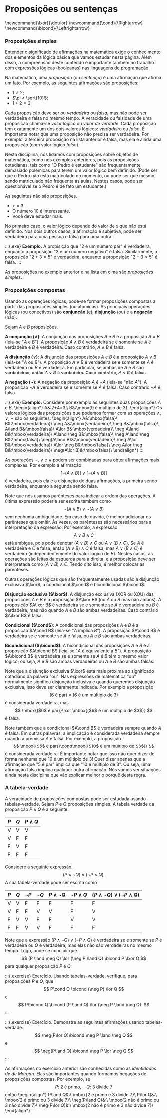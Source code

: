 # Proposições ou sentenças

\newcommand{\lxor}{\dot\lor}
\newcommand{\cond}{\Rightarrow}
\newcommand{\bicond}{\Leftrightarrow}


### Proposições simples

Entender o significado de afirmações na matemática exige o conhecimento dos elementos da lógica básica que vamos estudar nesta página. Além disso, a compreensão deste conteúdo é importante também no trabalho com expressões lógicas (booleanas) nas [linguagens de programação](https://panda.ime.usp.br/aulasPython/static/aulasPython/aula05.html).

Na matemática, uma *proposição* (ou *sentença*) é uma afirmação que afirma um fato. Por exemplo, as seguintes afirmações são proposições:

- $1\neq 2$;
- $\pi < \sqrt{10}$;
- $1+2=3$.

Cada proposição deve ser ou *verdadeira* ou *falsa*, mas não pode ser verdadeira *e* falsa no mesmo tempo. A veracidade ou falsidade de uma proposição chama-se *valor lógico* ou *valor de verdade*. Cada proposição tem exatamente um dos dois valores lógicos: *verdadeiro* ou *falso*. É importante notar que uma proposição não precisa ser verdadeira. Por exemplo, a terceira proposição na lista anterior é falsa, mas ela é ainda uma proposição (com valor lógico *falso*).

Nesta disciplina, nós lidamos com proposições sobre objetos de matemática, como nos exemplos anteriores, pois as proposições cotadianas, tais como "O Pedro é estudante" são frequentamente demasiado polémicas para terem um valor lógico bem definido. (Pode ser que o Pedro não está matriculado no momento, ou pode ser que mesmo sendo matriculado não frequenta as aulas. Nestes casos, pode ser questionável se o Pedro é de fato um estudante.) 

As seguintes não são proposições. 

- $x = 3$.
- O número $10$ é interessante. 
- Você deve estudar mais.


No primeiro caso, o valor lógico depende do valor de $x$ que não está definido. Nos dois outros casos, a afirmação é subjetiva, pode ser verdadeira para uma pessoa e falsa para uma outra.


:::{.exe}
**Exemplo.** A propisição que "2 é um número par" é verdadeira, enquanto a proposição "3 é um número negativo" é falsa. Similarmente, a proposição "$2+3=5$" é verdadeira, enquanto a proposição "$2+3<5$" é falsa.
:::

As proposições no exemplo anterior e na lista em cima são *proposições simples*.

### Proposições compostas

Usando as operações lógicas, pode-se formar proposições compostas a partir das proposições simples (ou atómicas). As principais operações lógicas (ou conectivos) são **conjunção** (e), **disjunção** (ou) e a **negação** (não). 

Sejam $A$ e $B$ proposições. 


**A conjunção ($\land$)**: 
A conjunção das proposições $A$ e $B$ é a proposição $A\land B$ (leia-se "$A$ e $B$"). A proposição $A\land B$ é verdadeira se e somente se $A$ é verdadeira e $B$ é verdadeira. Caso contrário, $A\land B$ é falsa.

**A disjunção ($\lor$)**: 
A disjunção das proposições $A$ e $B$ é a proposição $A\lor B$ (leia-se "$A$ ou $B$"). A proposição $A\lor B$  é verdadeira se e somente se $A$ é verdadeira ou $B$ é verdadeira. Em particular, se ambas de $A$ e $B$ são verdadeiras, então $A\lor B$ é verdadeira. Caso contrário, $A\lor B$ é falsa.

**A negação ($\neg$)**: 
A negação da proposição $A$ é $\neg A$ (leia-se "não $A$"). A proposição  $\neg A$ é verdadeira se e somente se $A$ é falsa. Caso contrário $\neg A$ é falsa

:::{.exe}
**Exemplo:** Considere por exemplo as seguintes duas proposições $A$ e $B$.
\begin{align*}
A&:2+4=3;\\
B&:\mbox{$9$ é múltiplo de $3$}.
\end{align*}
Os valores lógicos das proposições que podemos formar com as operações $\land$, $\lor$, $\neg$ são os seguintes:
\begin{align*}
A&:\mbox{falsa}\\
B&:\mbox{verdadeira}\\
\neg A&:\mbox{verdadeira}\\
\neg B&:\mbox{falsa}\\
A\land B&:\mbox{falsa}\\
A\lor B&:\mbox{verdadeira}\\
\neg A\land B&:\mbox{verdadeira}\\
A\land \neg B&:\mbox{falsa}\\
\neg A\land \neg B&:\mbox{falsa}\\
\neg(A\land B)&:\mbox{verdadeira}\\
\neg A\lor B&:\mbox{verdadeira}\\
A\lor \neg B&:\mbox{falsa}\\
\neg A\lor \neg B&:\mbox{verdadeira}\\
\neg(A\lor B)&:\mbox{falsa}\\
\end{align*}
:::

As operações $\neg$, $\lor$ e $\land$ podem ser combinadas para obter afirmações mais complexas. Por exemplo a afirmação
$$
[\neg(A\land B)]\lor [\neg(A\lor B)]
$$
é verdadeira, pois ela é a disjunção de duas afirmações, a primeira sendo verdadeira, enquanto a segunda sendo falsa.

Note que nós usamos parênteses para indicar a ordem das operações. A última expressão poderia ser escrita também como 
$$
\neg(A\land B)\lor \neg(A\lor B)
$$
sem nenhuma ambiguidade. Em caso de dúvida, é melhor adicionar os parênteses que omitir. Às vezes, os parênteses são necessários para a interpretação da expressão. Por exemplo, a expressão 
$$
A\lor B \land C
$$
está ambígua, pois pode denotar $(A\lor B)\land C$ ou 
$A\lor(B\land C)$. Se $A$ é verdadeira e $C$ é falsa, então $(A\lor B)\land C$ é falsa, mas $A\lor (B\land C)$ é verdadeira (independentemente do valor lógico de $B$). Nestes casos, as operações são feitas da esquerda para a direita, e a proposição deve ser interpretada como $(A\lor B)\land C$. Tendo dito isso, é melhor colocar as parénteses. 

Outras operações lógicas que são frequentamente usadas são a disjunção exclusiva $\lxor$, a condicional $\cond$ e bicondicional $\bicond$.

**Disjunção exclusiva ($\lxor$)**: 
A disjunção exclusiva (XOR ou XOU) das proposições $A$ e $B$ é a proposição $A\lxor B$ (ou $A$ ou $B$ mas não ambos). A proposição $A\lxor B$ é verdadeira se e somente se $A$ é verdadeira ou $B$ é verdadeira, mas não quando $A$ e $B$ são ambas verdadeiras. Caso contrário $A\lxor B$ é falsa.

**Condicional ($\cond$)**: 
A condicional das proposições $A$ e $B$ é a proposição $A\cond B$ (leia-se "$A$ implica $B$"). A proposição $A\cond B$ é verdadeira se e somente se $A$ é falsa, ou $A$ e $B$ são ambas verdadeiras. 

**Bicondicional ($\bicond$)**: A bicondicional das proposições $A$ e $B$ é a proposição $A\bicond B$ (leia-se "$A$ é equivalente a $B$"). A proposição $A\bicond B$ é verdadeira se e somente se $A$ é $B$ têm o mesmo valor lógico; ou seja, $A$ e $B$ são ambas verdadeiras ou $A$ e $B$ são ambas falsas.


Note que a disjunção exclusiva $\lxor$ está mais próxima ao  significado cotadiano da palavra "ou". Nas expressões de matemática "ou" normalmente significa disjunção inclusiva e quando queremos disjunção exclusiva, isso deve ser claramente indicada. Por exemplo a proposição 
$$
\mbox{($6$ é par)}\lor \mbox{($6$ é um múltiplo de $3$)}
$$
é considerada verdadeira, mas 
$$
\mbox{($6$ é par)}\lxor \mbox{($6$ é um múltiplo de $3$)}
$$
é falsa.

Note também que a condicional $A\cond B$ é verdadeira sempre quando $A$ é falsa. Em outras palavras, a implicação é considerada verdadeira sempre quando a premissa $A$ é falsa. Por exemplo, a proposição 
$$
\mbox{($5$ é par)}\cond\mbox{($10$ é um múltiplo de $3$)}
$$
é considerada verdadeira. É importante notar que isso não quer dizer de forma nenhuma que $10$ é um múltiplo de $3$! Quer dizer apenas que a afirmação que "$5$ é par" implica que "$10$ é múltiplo de $3$". Ou seja, uma afirmação falsa implica qualquer outra afirmação. Nós vamos ver situações ainda nesta disciplina que vão explicar melhor o porquê desta regra.

### A tabela-verdade

A veracidade de proposições compostas pode ser estudada usando tabelas-verdade. Sejam $P$ e $Q$ proposições simples. A tabela verdade da proposição $P\land Q$ é a seguinte. 


| $P$ | $Q$ | $P\land Q$ |
|---|---|---------|
| V | V | V       |
| V | F | F       |
| F | V | F       |
| F | F | F       |

Considere a seguinte expressão.
$$
(P \land \neg Q) \lor (\neg P \land Q). 
$$
A sua tabela-verdade pode ser escrita como 




| $P$ | $Q$ | $\neg P$ | $\neg Q$ | $P \land \neg Q$ | $\neg P \land Q$ | $(P \land \neg Q) \lor (\neg P \land Q)$ |
|---|---|---|---|---|---|---|
| V | V | F | F | F | F | F |
| V | F | F | V | V | F | V |
| F | V | V | F | F | V | V |
| F | F | V | V | F | F | F |

Note que a expressão $(P \land \neg Q) \lor (\neg P \land Q)$ é verdadeira se e somente se $P$ é verdadeira ou $Q$ é verdadeira, mas elas não são verdadeiras no mesmo tempo. Logo, pode se concluir que 
$$
(P \land \neg Q) \lor (\neg P \land Q) \bicond P \lxor Q
$$
para qualquer proposição $P$ e $Q$

:::{.exercise}
Exercício.
Usando tabelas-verdade, verifique, para proposições $P$ e $Q$, que 
$$
P\cond Q \bicond (\neg P) \lor Q
$$
e 
$$
P\bicond Q \bicond (P \land Q) \lor (\neg P \land \neg Q).
$$
:::

:::{.exercise}
Exercício.
Demonstre as seguintes afirmações usando tabelas-verdade.
$$
\neg(P\lor Q)\bicond \neg P \land \neg Q
$$
e 
$$
\neg(P\land Q) \bicond \neg P \lor \neg Q
$$
:::

As afirmações no exercício anterior são conhecidas como as *identidades de de Morgan*. Elas são importantes quando formamos negações de proposições compostas. Por exemplo, se 
$$
P:\ \mbox{$2$ é primo}, \quad Q:\ \mbox{$3$ divide $7$}
$$
então 
\begin{align*}
P\land Q&:\ \mbox{$2$ é primo e $3$ divide $7$}\\
P\lor Q&:\ \mbox{$2$ é primo ou $3$ divide $7$}\\
\neg(P\land Q)&:\ \mbox{$2$ não é primo ou  $3$ não divide $7$}\\
\neg(P\lor Q)&:\ \mbox{$2$ não é primo e $3$ não divide $7$}\\
\end{align*}


